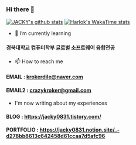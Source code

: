 ### Hi there 👋
[![JACKY's github stats](https://github-readme-stats.vercel.app/api?username=krokerdile)](https://github.com/krokerdile/github-readme-stats)
[![Harlok's WakaTime stats](https://github-readme-stats.vercel.app/api/wakatime?username=krokerdile)](https://github.com/anuraghazra/github-readme-stats)

<!--
**krokerdile/krokerdile** is a ✨ _special_ ✨ repository because its `README.md` (this file) appears on your GitHub profile.

Here are some ideas to get you started:


- 🔭 I’m currently working on ...
- 🌱 I’m currently learning ...
## 경북대학교 컴퓨터학부 글로벌 소프트웨어 융합전공
- 👯 I’m looking to collaborate on ...
- 🤔 I’m looking for help with ...
- 💬 Ask me about ...
- 📫 How to reach me: ...
- 😄 Pronouns: ...
- ⚡ Fun fact: ...
-->

- 🌱 I’m currently learning
#### 경북대학교 컴퓨터학부 글로벌 소프트웨어 융합전공

- 📫 How to reach me
#### EMAIL : krokerdile@naver.com
#### EMAIL2 : crazykroker@gmail.com

- I'm now writing about my experiences 
#### BLOG : https://jacky0831.tistory.com/
#### PORTFOLIO : https://jacky0831.notion.site/_-d278bb8613c642458d61ccaa7d5afc96

